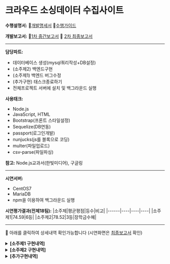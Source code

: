 # 크라우드 소싱데이터 수집사이트

**수행설명서:** 📝[개발명세서](https://github.com/rim0703/DB_CrowdSourcingDataSite/blob/master/%ED%94%84%EB%A1%9C%EC%A0%9D%ED%8A%B8%20%EA%B0%9C%EB%B0%9C%EB%AA%85%EC%84%B8.pdf)
         📝[수행가이드](https://github.com/rim0703/DB_CrowdSourcingDataSite/blob/master/%ED%94%84%EB%A1%9C%EC%A0%9D%ED%8A%B8%20%EC%88%98%ED%96%89%EA%B0%80%EC%9D%B4%EB%93%9C.pdf)
         
**개발보고서:** 📑[1차 중간보고서](https://github.com/rim0703/DB_CrowdSourcingDataSite/blob/master/%EB%8D%B0%EC%9D%B4%ED%84%B0%EB%B2%A0%EC%9D%B4%EC%8A%A4_%EC%A4%91%EA%B0%84%EB%B3%B4%EA%B3%A0%EC%84%9C_12%ED%8C%80.pdf)
           📑 [2차 최종보고서](https://github.com/rim0703/DB_CrowdSourcingDataSite/blob/master/%EB%8D%B0%EC%9D%B4%ED%84%B0%EB%B2%A0%EC%9D%B4%EC%8A%A4_%EC%B5%9C%EC%A2%85%EA%B5%AC%ED%98%84%EB%B3%B4%EA%B3%A0%EC%84%9C_%ED%8C%8012.pdf)

--------------------------------------------

**담당파트:** 
 - 데이터베이스 생성(mysql쿼리작성+DB설정)
 - (소주제2) 백엔드구현
 - (소주제1) 백엔드 버그수정
 - (추가구현) 태스크종료하기
 - 전체프로젝트 서버에 설치 및 백그라운드 실행

**사용태크:**
 - Node.js
 - JavaScript, HTML
 - Bootstrap(프론트 스타일설정)
 - Sequelize(DB연동)
 - passport(로그인개발)
 - nunjucks(js를 블록으로 코딩)
 - multer(파일업로드)
 - csv-parse(파일파싱)

**참고:** Node.js교과서(한빛미디어), 구글링

-----------------------------------------------------------

**시연서버:**
 - CentOS7
 - MariaDB
 - npm을 이용하여 백그라운드 실행
           
**시연평가결과(전체18팀):**
|소주제|평균평점|등수|비고|
|------|----|----|----|
|소주제1|74.59|6등|
|소주제2|78.52|3등|장학금수혜|


------------------------------------------------------------------------------
🔻 아래를 클릭하여 상세내역 확인가능합니다 (시연화면은 [최종보고서](https://github.com/rim0703/DB_CrowdSourcingDataSite/blob/master/%EB%8D%B0%EC%9D%B4%ED%84%B0%EB%B2%A0%EC%9D%B4%EC%8A%A4_%EC%B5%9C%EC%A2%85%EA%B5%AC%ED%98%84%EB%B3%B4%EA%B3%A0%EC%84%9C_%ED%8C%8012.pdf) 확인)

<details>
 <summary> <b>[소주제1 구현내역]</b>
 </summary>

### 1 태스크 참여 신청(완성)
 - ~제출자가 원하는 태스크에 참가하기 위해서는 태스크 참가신청이 필요하다.~
 - ~참가 신청 전에는 개인정보 이용동의서에 확인하는 절차가 필요하다~
 - ~개인정보 이용동의서에 동의 후 해당 태스크에 참여신청 할 수 있다.~
 - ~참여 신청 후 관리자에 의해 참여 승인이 될 경우 태스크에 데이터 제출이 가능하다.~
### 2 원본 데이터 시퀀스 파일 제출(완성)
 - ~제출자는 관리자에 의해 참여 승인이 떨어진 태스크들의 목록을 볼 수 있다.~
 - ~제출자가 태스크에서 제출하기 버튼 등을 통해 원본 데이터 시퀀스 파일을 제출할 수
있다.~
 - ~원본 데이터 시퀀스 파일은 최소한 CSV 파일을 지원하여야 한다.~
 - ~제출자는 원본 데이터 시퀀스 파일을 첨부한 후, 원본 데이터 타입을 설정하고, 회차와
기간을 입력하여야 한다.~
 - ~원본 데이터 시퀀스 파일이 제출될 때 시스템은 자동으로 파일을 읽어 파싱하며 아래
정량 평가 항목들이 측정하고, 파싱 데이터 시퀀스 파일로 변환 후 저장한다. 또한 동시
에 평가자가 랜덤으로 배정된다.~
 - ~전체 튜플 수, 중복 튜플 수, 컬럼 별 NULL 비율~
### 3 제출 현황 모니터링 및 평가 점수 확인(완성?)
 - ~제출자는 자신이 참여중인 태스크의 현황 모니터링 할 수 있어야 하며, 자신의 현재 평
가 점수를 확인할 수 있어야 한다.~
 - ~각 태스크 별로 전체 자신이 제출한 파일 수와 pass되어 태스크 데이터 테이블에 저장
된 tuple수를 보여주어야 한다.~
 - ~각 태스크 내에서도 원본 데이터 타입 별로 자신이 제출한 파일들의 현황을 볼 수 있어
야 한다. 각 원본 데이터 타입에 대하여 저장된 파싱 데이터 시퀀스 파일들의 현황을 회
차 순으로 보여주어야 하며 각 파일들은 저장 PASS/NONPASS 상태를 보여져야 한다.~
### 4 파싱 데이터 시퀀스 파일 평가(완성)
 - ~평가자는 시스템이 자신에게 할당하여 준 파싱 데이터 시퀀스 파일을 평가해야한다.~
 - ~평가자는 파싱 데이터 시퀀스 파일을 직접열어 데이터의 정성적인 품질을 판단하고, 10
점 평가 scale로 평가 품질 점수를 메긴다. 또한 동시에 이 파일을 태스크 데이터 테이
블에 저장 가능한지 여부를 판단하여 Pass 혹은 non Pass 판정을 내려야 한다.( pass가
저장 / non-pass가 저장하지 않음을 뜻한다.)~
### 5 평가 내역 모니터링(완성)
 - ~평가자는 자신이 지금까지 평가한 파싱 데이터 시퀀스 파일들의 기록을 볼 수 있다.~
 - ~과거 기록은 볼 수 만 있고 평가기록 수정이나 삭제는 불가능하다.~
### 6 제출자의 평가 점수 관리기능
 - ~제출된 파싱 데이터 시퀀스 파일들에 대해서는 정성&정량 평가가 이루어져야 한다.~
 - ~정량 평가 지표는 원본 데이터 시퀀스 파일이 제출될 시 시스템에서 자동적으로 파싱하여
계산해주는 총 튜플 수, 중복 튜플 수, 컬럼 별 널 컬럼 비율을 의미한다.~
 - ~정성 평가 지표는 평가자가 직접 데이터를 열어보고 평가자의 판단하에 메겨주는 데이
터의 품질 점수를 의미한다.~
 - 시스템은 각 제출자에 대하여 해당 제출자가 제출한 모든 파싱 데이터 시퀀스 파일들의
정성&정량 평가 결과를 활용하여 해당 제출자의 평가 점수를 계산하여 주어야한다. 이
때 평가 점수의 계산 방법은 제한을 두지 않는다.
  

</details>

<details>
 <summary> <b>[소주제2 구현내역]</b>
 </summary>
  
### 1 태스크 생성(완성)
 - ~관리자는 태스크를 생성할 수 있다~
 - ~태스크의 기본정보: 태스크 이름. 설명, 최소업로드 주기, 태스크 데이터 테이블 이름, 태스크 데이터 테이블 스키마~
 - ~태스크 데이터 테이블 이름+태스크 데이터 테이블 스키마는 자동파싱 -> 새로운 테이블 자동 생성~
 - ~원본 데이터 타입 정의, 스키마 정보/매핑정보 입력~
### 2 태스크 관리
 - ~제출자가 태스크에 참여하기 위해서는 태스크 참여 신청한 뒤 관리자의 승인을 기다려야한다.~
 - ~관리자는 각 태스크의 참여신청자 명단을 확인 가능, 각 제출자들의 평가 점수를 기준으로 참여여부를 판단하고 승인 및 거절이 가능하다.~
 - ~관리자는 태스크에 새로운 원본 데이터타입을 추가 할 수 있다. 이는 태스크 생성시 원본 데이터타입을 설정 방법과 동일하다~
 - 관리자는 해당 태스크의 데이터에 대한 패스기준을 설정할 수 있어야 한다
### 3 태스크 통계
 - ~관리자는 각 태스크 별로 전체 제출된 파일 수 와 패스되어 태스크 데이터 테이블에 저장된 튜플수를 확인할 수 있다~
 - 위 사항은 원본데이터타입 순준에서도 볼 수 있다
 - ~각 태스크에 참여중인 제출자들의 목록을 볼 수 있다~
 - ~제출자를 개별 선택하면 참여중인 태스크 등을 확이 할 수 있다~
### 4 회원관리 및 통계(완성)
 - ~관리자는 현재 가입중인 모든 회원들의 리스트를 볼 수 있다 ** 관리자계정으로만 접근가능!~
 - ~관리자는 현재 가입중인 모든 회원들의 리스트를 볼 수 있다 ** 관리자계정으로만 접근가능!~
 - ~역할, 나이대, 성별, 참여중인 태스크, ID를 기준으로 검색가능하다~
 - ~검색 결과로 나온 각 회원을 클릭할 시 상세한 정보 확인 가능~
 - ~회원이 제출자인 경우 해당 회원이 참여중인 태스크와 그 태스트에 참여한 통계정보를 볼 수 있다.~
 - ~회원이 평가자인 경우 해당 회원이 평가한 파싱 데이터 시퀀스 파일의 목록을 모두 볼 수 있다.~
### 5 회원가입 및 인증 기능(완성)
 - ~회원가입~
 - ~로그인~
 - ~관리자계정 생성 admin/admin~
 - ~관리자 UI~
 - ~관리자 UI에서 관리자 비밀번호 수정가능~
 - ~일반사용자는 회원가입 가능, 가입시 역할선택(평가자/제출자), 역할 추후 변경 불가~
 - ~제출자 -> 제출자UI~
 - ~평가자 -> 평가자UI~
 - ~모든 사용자는 로그인 후 자신의 기본정보/비밀번호 수정이 가능~
 - ~모든 일반 사용자는 회원탈퇴 가능~
</details>

<details>
 <summary> <b>[추가구현내역]</b>
 </summary>

 - ~태스크 종료하기~
</details>
